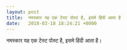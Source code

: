 ```yaml
---
layout: post
title:  नमस्कार यह एक टेस्ट पोस्ट है, इसमे हिंदी आता है                                                
date:   2018-03-18 18:24:21 +0000
---
```



नमस्कार यह एक टेस्ट पोस्ट है, इसमे हिंदी आता है।

